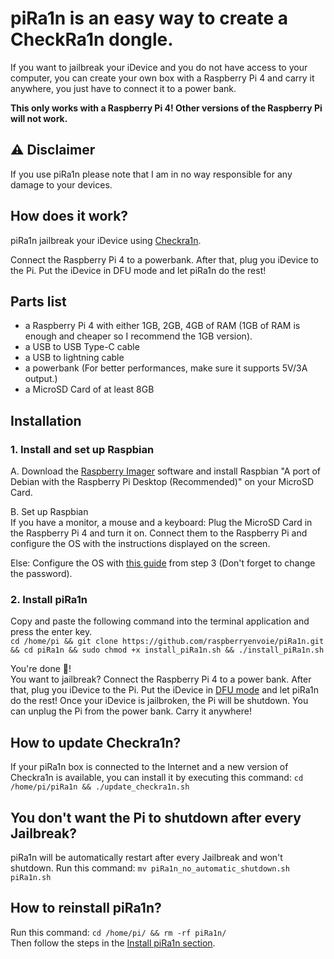 # piRa1n is an easy way to create a CheckRa1n dongle.
If you want to jailbreak your iDevice and you do not have access to your computer, you can create your own box with a Raspberry Pi 4 and carry it anywhere, you just have to connect it to a power bank.

**This only works with a Raspberry Pi 4! Other versions of the Raspberry Pi will not work.**

## ⚠️ Disclaimer
If you use piRa1n please note that I am in no way responsible for any damage to your devices.

## How does it work?
piRa1n jailbreak your iDevice using [Checkra1n](https://checkra.in/).

Connect the Raspberry Pi 4 to a powerbank. After that, plug you iDevice to the Pi. Put the iDevice in DFU mode and let piRa1n do the rest!

## Parts list
- a Raspberry Pi 4 with either 1GB, 2GB, 4GB of RAM (1GB of RAM is enough and cheaper so I recommend the 1GB version).
- a USB to USB Type-C cable
- a USB to lightning cable
- a powerbank (For better performances, make sure it supports 5V/3A output.)
- a MicroSD Card of at least 8GB

## Installation 

### 1. Install and set up Raspbian
A. Download the [Raspberry Imager](https://www.raspberrypi.org/downloads/) software and install Raspbian "A port of Debian with the Raspberry Pi Desktop (Recommended)" on your MicroSD Card.

B. Set up Raspbian\
If you have a monitor, a mouse and a keyboard: Plug the MicroSD Card in the Raspberry Pi 4 and turn it on. Connect them to the Raspberry Pi and configure the OS with the instructions displayed on the screen.

Else: Configure the OS with [this guide](https://www.jamesfmackenzie.com/2017/01/02/raspberry-pi-headless-rasbian-install/) from step 3 (Don't forget to change the password).

### 2. Install piRa1n
Copy and paste the following command into the terminal application and press the enter key.\
`cd /home/pi && git clone https://github.com/raspberryenvoie/piRa1n.git && cd piRa1n && sudo chmod +x install_piRa1n.sh && ./install_piRa1n.sh`

You're done 👏!\
You want to jailbreak? Connect the Raspberry Pi 4 to a power bank. After that, plug you iDevice to the Pi. Put the iDevice in [DFU mode](https://www.reddit.com/r/jailbreak/wiki/dfumode) and let piRa1n do the rest! Once your iDevice is jailbroken, the Pi will be shutdown. You can unplug the Pi from the power bank. Carry it anywhere!

## How to update Checkra1n?
If your piRa1n box is connected to the Internet and a new version of Checkra1n is available, you can install it by executing this command:
`cd /home/pi/piRa1n && ./update_checkra1n.sh`

## You don't want the Pi to shutdown after every Jailbreak?
piRa1n will be automatically restart after every Jailbreak and won't shutdown. Run this command: `mv piRa1n_no_automatic_shutdown.sh piRa1n.sh`

## How to reinstall piRa1n?
Run this command: `cd /home/pi/ && rm -rf piRa1n/`\
Then follow the steps in the [Install piRa1n section](https://github.com/raspberryenvoie/piRa1n#installation).
